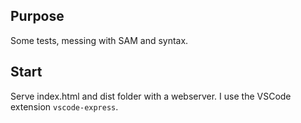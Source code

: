 ## Purpose
Some tests, messing with SAM and syntax.

## Start
Serve index.html and dist folder with a webserver. I use the VSCode extension `vscode-express`.
